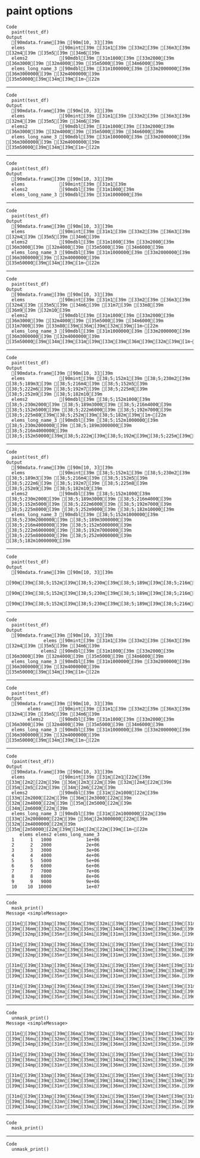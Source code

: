 # paint options

    Code
      paint(test_df)
    Output
      [90mdata.frame[39m [90m[10, 3][39m
      elems             [90mint[39m [31m1[39m [33m2[39m [36m3[39m [32m4[39m [35m5[39m [34m6[39m
      elems2            [90mdbl[39m [31m1000[39m [33m2000[39m [36m3000[39m [32m4000[39m [35m5000[39m [34m6000[39m
      elems_long_name_3 [90mdbl[39m [31m1000000[39m [33m2000000[39m [36m3000000[39m [32m4000000[39m [35m50000[39m[34m[39m[1m~[22m

---

    Code
      paint(test_df)
    Output
      [90mdata.frame[39m [90m[10, 3][39m
      elems             [90mint[39m [31m1[39m [33m2[39m [36m3[39m [32m4[39m [35m5[39m [34m6[39m
      elems2            [90mdbl[39m [31m1000[39m [33m2000[39m [36m3000[39m [32m4000[39m [35m5000[39m [34m6000[39m
      elems_long_name_3 [90mdbl[39m [31m1000000[39m [33m2000000[39m [36m3000000[39m [32m4000000[39m [35m50000[39m[34m[39m[1m~[22m

---

    Code
      paint(test_df)
    Output
      [90mdata.frame[39m [90m[10, 3][39m
      elems             [90mint[39m [31m1[39m
      elems2            [90mdbl[39m [31m1000[39m
      elems_long_name_3 [90mdbl[39m [31m1000000[39m

---

    Code
      paint(test_df)
    Output
      [90mdata.frame[39m [90m[10, 3][39m
      elems             [90mint[39m [31m1[39m [33m2[39m [36m3[39m [32m4[39m [35m5[39m [34m6[39m
      elems2            [90mdbl[39m [31m1000[39m [33m2000[39m [36m3000[39m [32m4000[39m [35m5000[39m [34m6000[39m
      elems_long_name_3 [90mdbl[39m [31m1000000[39m [33m2000000[39m [36m3000000[39m [32m4000000[39m [35m50000[39m[34m[39m[1m~[22m

---

    Code
      paint(test_df)
    Output
      [90mdata.frame[39m [90m[10, 3][39m
      elems             [90mint[39m [31m1[39m [33m2[39m [36m3[39m [32m4[39m [35m5[39m [34m6[39m [31m7[39m [33m8[39m [36m9[39m [32m10[39m
      elems2            [90mdbl[39m [31m1000[39m [33m2000[39m [36m3000[39m [32m4000[39m [35m5000[39m [34m6000[39m [31m7000[39m [33m80[39m[36m[39m[32m[39m[1m~[22m
      elems_long_name_3 [90mdbl[39m [31m1000000[39m [33m2000000[39m [36m3000000[39m [32m4000000[39m [35m50000[39m[34m[39m[31m[39m[33m[39m[36m[39m[32m[39m[1m~[22m

---

    Code
      paint(test_df)
    Output
      [90mdata.frame[39m [90m[10, 3][39m
      elems             [90mint[39m [38;5;152m1[39m [38;5;230m2[39m [38;5;189m3[39m [38;5;216m4[39m [38;5;152m5[39m [38;5;222m6[39m [38;5;192m7[39m [38;5;225m8[39m [38;5;252m9[39m [38;5;182m10[39m
      elems2            [90mdbl[39m [38;5;152m1000[39m [38;5;230m2000[39m [38;5;189m3000[39m [38;5;216m4000[39m [38;5;152m5000[39m [38;5;222m6000[39m [38;5;192m7000[39m [38;5;225m80[39m[38;5;252m[39m[38;5;182m[39m[1m~[22m
      elems_long_name_3 [90mdbl[39m [38;5;152m1000000[39m [38;5;230m2000000[39m [38;5;189m3000000[39m [38;5;216m4000000[39m [38;5;152m50000[39m[38;5;222m[39m[38;5;192m[39m[38;5;225m[39m[38;5;252m[39m[38;5;182m[39m[1m~[22m

---

    Code
      paint(test_df)
    Output
      [90mdata.frame[39m [90m[10, 3][39m
      elems             [90mint[39m [38;5;152m1[39m [38;5;230m2[39m [38;5;189m3[39m [38;5;216m4[39m [38;5;152m5[39m [38;5;222m6[39m [38;5;192m7[39m [38;5;225m8[39m [38;5;252m9[39m [38;5;182m10[39m
      elems2            [90mdbl[39m [38;5;152m1000[39m [38;5;230m2000[39m [38;5;189m3000[39m [38;5;216m4000[39m [38;5;152m5000[39m [38;5;222m6000[39m [38;5;192m7000[39m [38;5;225m8000[39m [38;5;252m9000[39m [38;5;182m10000[39m
      elems_long_name_3 [90mdbl[39m [38;5;152m1000000[39m [38;5;230m2000000[39m [38;5;189m3000000[39m [38;5;216m4000000[39m [38;5;152m5000000[39m [38;5;222m6000000[39m [38;5;192m7000000[39m [38;5;225m8000000[39m [38;5;252m9000000[39m [38;5;182m10000000[39m

---

    Code
      paint(test_df)
    Output
      [90mdata.frame[39m [90m[10, 3][39m
      [90m[39m[38;5;152m[39m[38;5;230m[39m[38;5;189m[39m[38;5;216m[39m[38;5;152m[39m[38;5;222m[39m[38;5;192m[39m[38;5;225m[39m[38;5;252m[39m[38;5;182m[39m[1m~[22m
      [90m[39m[38;5;152m[39m[38;5;230m[39m[38;5;189m[39m[38;5;216m[39m[38;5;152m[39m[38;5;222m[39m[38;5;192m[39m[38;5;225m[39m[38;5;252m[39m[38;5;182m[39m[1m~[22m
      [90m[39m[38;5;152m[39m[38;5;230m[39m[38;5;189m[39m[38;5;216m[39m[38;5;152m[39m[38;5;222m[39m[38;5;192m[39m[38;5;225m[39m[38;5;252m[39m[38;5;182m[39m[1m~[22m

---

    Code
      paint(test_df)
    Output
      [90mdata.frame[39m [90m[10, 3][39m
                  elems [90mint[39m [31m1[39m [33m2[39m [36m3[39m [32m4[39m [35m5[39m [34m6[39m
                 elems2 [90mdbl[39m [31m1000[39m [33m2000[39m [36m3000[39m [32m4000[39m [35m5000[39m [34m6000[39m
      elems_long_name_3 [90mdbl[39m [31m1000000[39m [33m2000000[39m [36m3000000[39m [32m4000000[39m [35m50000[39m[34m[39m[1m~[22m

---

    Code
      paint(test_df)
    Output
      [90mdata.frame[39m [90m[10, 3][39m
            elems       [90mint[39m [31m1[39m [33m2[39m [36m3[39m [32m4[39m [35m5[39m [34m6[39m
            elems2      [90mdbl[39m [31m1000[39m [33m2000[39m [36m3000[39m [32m4000[39m [35m5000[39m [34m6000[39m
      elems_long_name_3 [90mdbl[39m [31m1000000[39m [33m2000000[39m [36m3000000[39m [32m4000000[39m [35m50000[39m[34m[39m[1m~[22m

---

    Code
      (paint(test_df))
    Output
      [90mdata.frame[39m [90m[10, 3][39m
      elems             [90mint[39m [31m[2m1[22m[39m [33m[2m2[22m[39m [36m[2m3[22m[39m [32m[2m4[22m[39m [35m[2m5[22m[39m [34m[2m6[22m[39m
      elems2            [90mdbl[39m [31m[2m1000[22m[39m [33m[2m2000[22m[39m [36m[2m3000[22m[39m [32m[2m4000[22m[39m [35m[2m5000[22m[39m [34m[2m6000[22m[39m
      elems_long_name_3 [90mdbl[39m [31m[2m1000000[22m[39m [33m[2m2000000[22m[39m [36m[2m3000000[22m[39m [32m[2m4000000[22m[39m [35m[2m50000[22m[39m[34m[2m[22m[39m[1m~[22m
         elems elems2 elems_long_name_3
      1      1   1000             1e+06
      2      2   2000             2e+06
      3      3   3000             3e+06
      4      4   4000             4e+06
      5      5   5000             5e+06
      6      6   6000             6e+06
      7      7   7000             7e+06
      8      8   8000             8e+06
      9      9   9000             9e+06
      10    10  10000             1e+07

---

    Code
      mask_print()
    Message <simpleMessage>
      [31m{[39m[33mp[39m[36ma[39m[32mi[39m[35mn[39m[34mt[39m[31m}[39m[33m [39m[36mm[39m[32ma[39m[35ms[39m[34mk[39m[31me[39m[33md[39m[36m [39m[32mp[39m[35mr[39m[34mi[39m[31mn[39m[33mt[39m[36m.[39m[32md[39m[35ma[39m[34mt[39m[31ma[39m[33m.[39m[36mf[39m[32mr[39m[35ma[39m[34mm[39m[31me[39m
      [31m{[39m[33mp[39m[36ma[39m[32mi[39m[35mn[39m[34mt[39m[31m}[39m[33m [39m[36mm[39m[32ma[39m[35ms[39m[34mk[39m[31me[39m[33md[39m[36m [39m[32mp[39m[35mr[39m[34mi[39m[31mn[39m[33mt[39m[36m.[39m[32mt[39m[35mb[39m[34ml[39m[31m_[39m[33md[39m[36mf[39m
      [31m{[39m[33mp[39m[36ma[39m[32mi[39m[35mn[39m[34mt[39m[31m}[39m[33m [39m[36mm[39m[32ma[39m[35ms[39m[34mk[39m[31me[39m[33md[39m[36m [39m[32mp[39m[35mr[39m[34mi[39m[31mn[39m[33mt[39m[36m.[39m[32ms[39m[35mf[39m
      [31m{[39m[33mp[39m[36ma[39m[32mi[39m[35mn[39m[34mt[39m[31m}[39m[33m [39m[36mm[39m[32ma[39m[35ms[39m[34mk[39m[31me[39m[33md[39m[36m [39m[32mp[39m[35mr[39m[34mi[39m[31mn[39m[33mt[39m[36m.[39m[32md[39m[35ma[39m[34mt[39m[31ma[39m[33m.[39m[36mt[39m[32ma[39m[35mb[39m[34ml[39m[31me[39m

---

    Code
      unmask_print()
    Message <simpleMessage>
      [31m{[39m[33mp[39m[36ma[39m[32mi[39m[35mn[39m[34mt[39m[31m}[39m[33m [39m[36mu[39m[32mn[39m[35mm[39m[34ma[39m[31ms[39m[33mk[39m[36me[39m[32md[39m[35m [39m[34mp[39m[31mr[39m[33mi[39m[36mn[39m[32mt[39m[35m.[39m[34md[39m[31ma[39m[33mt[39m[36ma[39m[32m.[39m[35mf[39m[34mr[39m[31ma[39m[33mm[39m[36me[39m
      [31m{[39m[33mp[39m[36ma[39m[32mi[39m[35mn[39m[34mt[39m[31m}[39m[33m [39m[36mu[39m[32mn[39m[35mm[39m[34ma[39m[31ms[39m[33mk[39m[36me[39m[32md[39m[35m [39m[34mp[39m[31mr[39m[33mi[39m[36mn[39m[32mt[39m[35m.[39m[34mt[39m[31mb[39m[33ml[39m[36m_[39m[32md[39m[35mf[39m
      [31m{[39m[33mp[39m[36ma[39m[32mi[39m[35mn[39m[34mt[39m[31m}[39m[33m [39m[36mu[39m[32mn[39m[35mm[39m[34ma[39m[31ms[39m[33mk[39m[36me[39m[32md[39m[35m [39m[34mp[39m[31mr[39m[33mi[39m[36mn[39m[32mt[39m[35m.[39m[34ms[39m[31mf[39m
      [31m{[39m[33mp[39m[36ma[39m[32mi[39m[35mn[39m[34mt[39m[31m}[39m[33m [39m[36mu[39m[32mn[39m[35mm[39m[34ma[39m[31ms[39m[33mk[39m[36me[39m[32md[39m[35m [39m[34mp[39m[31mr[39m[33mi[39m[36mn[39m[32mt[39m[35m.[39m[34md[39m[31ma[39m[33mt[39m[36ma[39m[32m.[39m[35mt[39m[34ma[39m[31mb[39m[33ml[39m[36me[39m

---

    Code
      mask_print()

---

    Code
      unmask_print()

